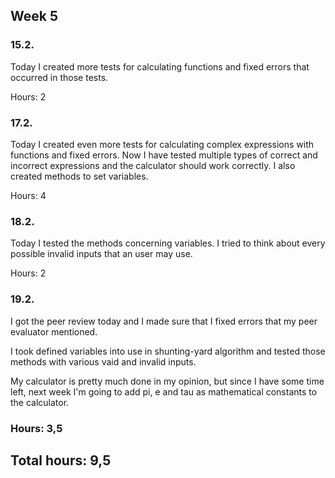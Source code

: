 ## Week 5

### 15.2.

Today I created more tests for calculating functions and fixed errors that occurred in those tests.

Hours: 2

### 17.2.

Today I created even more tests for calculating complex expressions with functions and fixed errors. Now I have tested multiple types of correct and incorrect expressions and the calculator should work correctly. I also created methods to set variables.

Hours: 4

### 18.2.

Today I tested the methods concerning variables. I tried to think about every possible invalid inputs that an user may use.

Hours: 2

### 19.2.

I got the peer review today and I made sure that I fixed errors that my peer evaluator mentioned.

I took defined variables into use in shunting-yard algorithm and tested those methods with various vaid and invalid inputs.

My calculator is pretty much done in my opinion, but since I have some time left, next week I'm going to add pi, e and tau as mathematical constants to the calculator.

### Hours: 3,5

## Total hours: 9,5